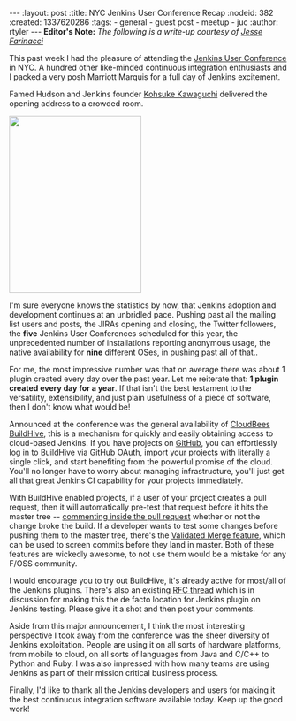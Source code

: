 --- :layout: post :title: NYC Jenkins User Conference Recap :nodeid: 382 :created: 1337620286 :tags: - general - guest post - meetup - juc :author: rtyler --- **Editor's Note:** _The following is a write-up courtesy of [Jesse Farinacci](https://twitter.com/0x4C4A0A46)_

This past week I had the pleasure of attending the [Jenkins User Conference](http://www.cloudbees.com/juc2012.cb) in NYC. A hundred other like-minded continuous integration enthusiasts and I packed a very posh Marriott Marquis for a full day of Jenkins excitement.

Famed Hudson and Jenkins founder [Kohsuke Kawaguchi](http://kohsuke.org/) delivered the opening address to a crowded room.

[<img src="http://3.bp.blogspot.com/-zONIv2yCm1s/T7pLy0yCalI/AAAAAAAAANg/hXadCIg5XC0/s320/kohsuke.jpg" width="239" height="320" />](http://3.bp.blogspot.com/-zONIv2yCm1s/T7pLy0yCalI/AAAAAAAAANg/hXadCIg5XC0/s1600/kohsuke.jpg)

I'm sure everyone knows the statistics by now, that Jenkins adoption and development continues at an unbridled pace. Pushing past all the mailing list users and posts, the JIRAs opening and closing, the Twitter followers, the **five** Jenkins User Conferences scheduled for this year, the unprecedented number of installations reporting anonymous usage, the native availability for **nine** different OSes, in pushing past all of that..

For me, the most impressive number was that on average there was about 1 plugin created every day over the past year. Let me reiterate that: **1 plugin created every day for a year**. If that isn't the best testament to the versatility, extensibility, and just plain usefulness of a piece of software, then I don't know what would be!

Announced at the conference was the general availability of [CloudBees BuildHive](https://buildhive.cloudbees.com/), this is a mechanism for quickly and easily obtaining access to cloud-based Jenkins. If you have projects on [GitHub](https://github.com/), you can effortlessly log in to BuildHive via GitHub OAuth, import your projects with literally a single click, and start benefiting from the powerful promise of the cloud. You'll no longer have to worry about managing infrastructure, you'll just get all that great Jenkins CI capability for your projects immediately.

With BuildHive enabled projects, if a user of your project creates a pull request, then it will automatically pre-test that request before it hits the master tree -- [commenting inside the pull request](https://github.com/jenkinsci/naginator-plugin/pull/2#issuecomment-5732481) whether or not the change broke the build. If a developer wants to test some changes before pushing them to the master tree, there's the [Validated Merge feature](http://www.cloudbees.com/jenkins-enterprise-by-cloudbees-features-validated-merge-plugin.cb), which can be used to screen commits before they land in master. Both of these features are wickedly awesome, to not use them would be a mistake for any F/OSS community.

I would encourage you to try out BuildHive, it's already active for most/all of the Jenkins plugins. There's also an existing [RFC thread](https://groups.google.com/d/topic/jenkinsci-dev/kqPAOziY1as/discussion) which is in discussion for making this the de facto location for Jenkins plugin on Jenkins testing. Please give it a shot and then post your comments.

Aside from this major announcement, I think the most interesting perspective I took away from the conference was the sheer diversity of Jenkins exploitation. People are using it on all sorts of hardware platforms, from mobile to cloud, on all sorts of languages from Java and C/C++ to Python and Ruby. I was also impressed with how many teams are using Jenkins as part of their mission critical business process.

Finally, I'd like to thank all the Jenkins developers and users for making it the best continuous integration software available today. Keep up the good work!
